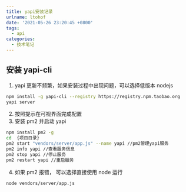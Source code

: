 ```yaml
---
title: yapi安装记录
urlname: ltohof
date: '2021-05-26 23:20:45 +0800'
tags:
  - api
categories:
  - 技术笔记
---
```


## 安装 yapi-cli

1. yapi 更新不频繁，如果安装过程中出现问题，可以选择低版本 nodejs

```bash
npm install -g yapi-cli --registry https://registry.npm.taobao.org
yapi server
```

2. 按照提示在可视界面完成配置
3. 安装 pm2 并启动 yapi

```bash
npm install pm2 -g
cd  {项目目录}
pm2 start "vendors/server/app.js" --name yapi //pm2管理yapi服务
pm2 info yapi //查看服务信息
pm2 stop yapi //停止服务
pm2 restart yapi //重启服务

```

4. 如果 pm2 报错， 可以选择直接使用 node 运行

```bash
node vendors/server/app.js
```
